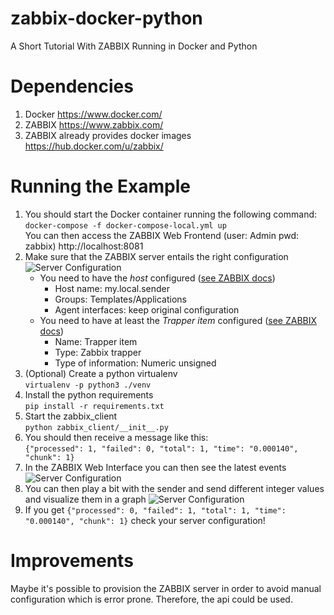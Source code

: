 # zabbix-docker-python
A Short Tutorial With ZABBIX Running in Docker and Python

# Dependencies
1. Docker https://www.docker.com/
2. ZABBIX https://www.zabbix.com/
3. ZABBIX already provides docker images https://hub.docker.com/u/zabbix/

# Running the Example
1. You should start the Docker container running the following command:                 
   ```docker-compose -f docker-compose-local.yml up```                                       
   You can then access the ZABBIX Web Frontend (user: Admin pwd: zabbix) http://localhost:8081
2. Make sure that the ZABBIX server entails the right configuration
   ![Server Configuration](https://user-images.githubusercontent.com/13030569/40416348-5a6f0d36-5e7d-11e8-9afa-8125b002c087.png)
   - You need to have the *host* configured ([see ZABBIX docs](https://www.zabbix.com/documentation/3.0/manual/quickstart/host))
     - Host name: my.local.sender
     - Groups: Templates/Applications
     - Agent interfaces: keep original configuration
   - You need to have at least the *Trapper item* configured ([see ZABBIX docs](https://www.zabbix.com/documentation/3.0/manual/quickstart/item))
     - Name: Trapper item
     - Type: Zabbix trapper
     - Type of information: Numeric unsigned
3. (Optional) Create a python virtualenv                                     
   ```virtualenv -p python3 ./venv```
4. Install the python requirements                                                      
   ```pip install -r requirements.txt```  
5. Start the zabbix_client                            
   ```python zabbix_client/__init__.py```
6. You should then receive a message like this:                     
   ```{"processed": 1, "failed": 0, "total": 1, "time": "0.000140", "chunk": 1}```
8. In the ZABBIX Web Interface you can then see the latest events
![Server Configuration](https://user-images.githubusercontent.com/13030569/40417948-59a57274-5e81-11e8-9609-d393545240fe.png)
9. You can then play a bit with the sender and send different integer values and visualize them in a graph
![Server Configuration](https://user-images.githubusercontent.com/13030569/40418098-bbb6c490-5e81-11e8-8617-11e77196d732.png)
7. If you get ```{"processed": 0, "failed": 1, "total": 1, "time": "0.000140", "chunk": 1}``` check your server configuration!

# Improvements
Maybe it's possible to provision the ZABBIX server in order to avoid manual configuration which is error prone.            Therefore, the api could be used.

